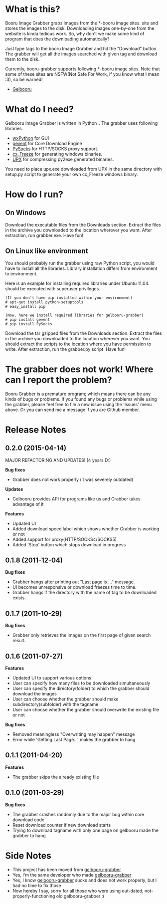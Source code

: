 What is this?
=============
Booru Image Grabber grabs images from the *-booru image sites.
site and stores the images to the disk. Downloading images one-by-one from the
website is kinda tedious work. So, why don't we make some kind of program that
does the downloading automatically?

Just type tags to the booru Image Grabber and hit the "Download" button.
The grabber will get all the images searched with given tag and download them
to the disk.

Currently, booru-grabber supports following *-booru image sites. Note that some of
these sites are NSFW(Not Safe For Work, if you know what I mean :3), so be warned!

- [Gelbooru](http://www.gelbooru.com/)

What do I need?
===============
Gelbooru Image Grabber is written in Python_. The grabber uses following
libraries.

- [wxPython](http://www.wxpython.org) for GUI
- [gevent](http://www.gevent.org) for Core Download Engine
- [PySocks](https://github.com/Anorov/PySocks) for HTTP/SOCKS proxy support.
- [cx_Freeze](http://cx-freeze.sourceforge.net) for generating windows binaries.
- [UPX](http://upx.sourceforge.net) for compressing py2exe generated binaries.

You need to place upx.exe downloaded from UPX in the same directory with
setup.py script to generate your own cx_Freeze windows binary.


How do I run?
=============

On Windows
----------
Download the executable files from the Downloads section. Extract the files in
the archive you downloaded to the location wherever you want.
After extraction, run grabber.exe. Have fun!


On Linux like environment
-------------------------
You should probably run the grabber using raw Python script,
you would have to install all the libraries. Library installation differs from
environment to environment.

Here is an example for installing required libraries under Ubuntu 11.04.
should be executed with superuser privileges.

    (If you don't have pip installed within your environment)
    # apt-get install python-setuptools
    # easy_install pip

    (Now, here we install required libraries for gelbooru-grabber)
    # pip install gevent
    # pip install PySocks


Download the tar gzipped files from the Downloads section. Extract the files in
the archive you downloaded to the location wherever you want. You should
extract the scripts to the location where you have permission to write.
After extraction, run the grabber.py script. Have fun!



The grabber does not work! Where can I report the problem?
==========================================================
Booru Grabber is a premature program; which means there can be any kinds of bugs or problems.
If you found any bugs or problems while using the grabber, please feel free to file a new issue
using the 'Issues' menu above. Or you can send me a message if you are Github member.



Release Notes
=============

0.2.0 (2015-04-14)
------------------

MAJOR REFACTORING AND UPDATES! (4 years D:)

**Bug fixes**
- Grabber does not work properly (it was severely outdated)

**Updates**
- Gelbooru provides API for programs like us and Grabber takes advantage of it

**Features**
- Updated UI
 - Added download speed label which shows whether Grabber is working or not
- Added support for proxy(HTTP/SOCKS4/SOCKS5)
- Added 'Stop' button which stops download in progress

0.1.8 (2011-12-04)
------------------

**Bug fixes**

- Grabber hangs after printing out "Last page is ..." message.
- UI becomes unresponsive or download freezes time to time.
- Grabber hangs if the directory with the name of tag to be downloaded exists.

0.1.7 (2011-10-29)
------------------

**Bug fixes**

- Grabber only retrieves the images on the first page of given search result.


0.1.6 (2011-07-27)
------------------

**Features**

- Updated UI to support various options
- User can specify how many files to be downloaded simultaneously
- User can specify the directory(folder) to which the grabber should download the images
- User can choose whether the grabber should make subdirectory(subfolder) with the tagname
- User can choose whether the grabber should overwrite the existing file or not

**Bug fixes**

- Removed meaningless "Overwriting may happen" message
- Error while 'Getting Last Page...' makes the grabber to hang 


0.1.1 (2011-04-20)
------------------

**Features**

- The grabber skips the already existing file


0.1.0 (2011-03-29)
------------------

**Bug fixes**

- The grabber crashes randomly due to the major bug within core download code
- Reset download counter if new download starts
- Trying to download tagname with only one page on gelbooru made the grabber to hang



Side Notes
===============
- This project has been moved from [gelbooru-grabber](https://bitbucket.org/pipoket/gelbooru-grabber)
- Yes, I'm the same developer who made [gelbooru-grabber](https://bitbucket.org/pipoket/gelbooru-grabber)
- Yes, I know  [gelbooru-grabber](https://bitbucket.org/pipoket/gelbooru-grabber) sucks and does not work properly, but I had no time to fix those
- Now hereby I say, sorry for all those who were using out-dated, not-properly-functioning old gelbooru-grabber :(
